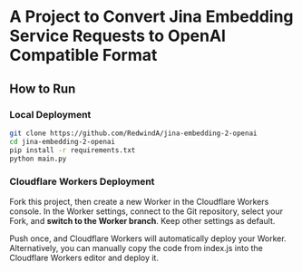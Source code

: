 # A Project to Convert Jina Embedding Service Requests to OpenAI Compatible Format

## How to Run

### Local Deployment

```bash
git clone https://github.com/RedwindA/jina-embedding-2-openai
cd jina-embedding-2-openai
pip install -r requirements.txt
python main.py
```

### Cloudflare Workers Deployment

Fork this project, then create a new Worker in the Cloudflare Workers console. In the Worker settings, connect to the Git repository, select your Fork, and **switch to the Worker branch**. Keep other settings as default.

Push once, and Cloudflare Workers will automatically deploy your Worker. Alternatively, you can manually copy the code from index.js into the Cloudflare Workers editor and deploy it.